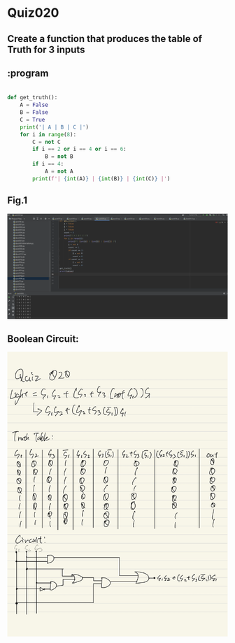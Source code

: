 # Quiz020

## Create a function that produces the table of Truth for 3 inputs
## :program
```.py

def get_truth():
    A = False
    B = False
    C = True
    print('| A | B | C |')
    for i in range(8):
        C = not C
        if i == 2 or i == 4 or i == 6:
            B = not B
        if i == 4:
            A = not A
        print(f'| {int(A)} | {int(B)} | {int(C)} |')

```

## Fig.1
![](quiz020.png)

## Boolean Circuit:
![](quiz020_fig.jpg)
